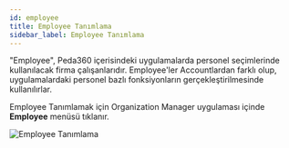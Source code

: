 ```yaml
---
id: employee
title: Employee Tanımlama
sidebar_label: Employee Tanımlama
---
```


"Employee", Peda360 içerisindeki uygulamalarda personel seçimlerinde kullanılacak firma çalışanlarıdır. Employee'ler Accountlardan farklı olup, uygulamalardaki personel bazlı fonksiyonların gerçekleştirilmesinde kullanılırlar. 

Employee Tanımlamak için Organization Manager uygulaması içinde **Employee** menüsü tıklanır. 

![Employee Tanımlama](../images/E-01.png)
